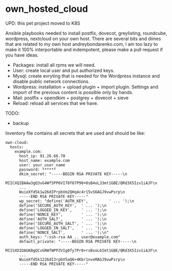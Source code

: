 # own_hosted_cloud

UPD: this pet project moved to K8S

Ansible playbooks needed to install postfix, dovecot, greylisting, roundcube, wordpress, nextcloud on your own host. There are several bits and dimes that are related to my own host andreybondarenko.com, I am too lazy to make it 100% interportable and indempotent, please make a pull request if you have ideas.

  - Packages: install all rpms we will need.
  - User: create local user and put authorized keys.
  - Mysql: create evryting that is needed for the Wordpress instance and disable public network connections.
  - Wordpress: installation + upload plugin + import plugin. Settings and import of the previous content is possible only by hands.
  - Mail: postfix + opendkim + postgrey + dovecot + sieve
  - Reload: reload all services that we have.

TODO:
  - backup

Inventory file contains all secrets that are used and should be like:
```
own-cloud:
  hosts:
    example.com:
      host_ip: 91.26.66.70
      host_name: example.com
      user: your_user_name
      password: ******
      dkim_secret: "-----BEGIN RSA PRIVATE KEY-----\n
      MIICXQIBAAw3gQ3vG4Wf5PP6VI70f87P90+0sB4oL33mt1GBE/QRd3X5Izv1iAJF\n
      ...
      WuieXfd5k1w26dIPrpbVm2QHq4c4r15vS6AGJ9vwPsrp\n
      -----END RSA PRIVATE KEY-----"
      wp_secret: "define('AUTH_KEY',         ' ... ');\n
      define('SECURE_AUTH_KEY',  ' ... ');\n
      define('LOGGED_IN_KEY',    ' ... ');\n
      define('NONCE_KEY',        ' ... ');\n
      define('AUTH_SALT',        ' ... ');\n
      define('SECURE_AUTH_SALT', ' ... ');\n
      define('LOGGED_IN_SALT',   ' ... ');\n
      define('NONCE_SALT',       ' ... ');\n"
      auth_keys: ":ssh-rsa AA .. user@example.com"
      defautl_private: "-----BEGIN RSA PRIVATE KEY-----\n
      MIISXDIDAGKBgQCvGRWfWPPZVIg0fy7Pr0+rsBsoL6Imt1GBE/QRd3X5Izv1iAJF\n
      ...
      WuieXfd5k1226dI3rpbV5aQ6+4Kbr1nveMAGJ9vwPsrp\n
      -----END RSA PRIVATE KEY-----"
```
